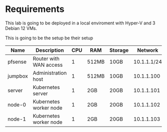 # Requirements

This lab is going to be deployed in a local enviroment with Hyper-V and 3 Debian 12 VMs.

This is going to be the setup be their setup

| Name | Description | CPU | RAM | Storage | Network |
|---|---|---|---|---|---|
| pfsense | Router with WAN access | 1 | 512MB | 10GB | 10.1.1.1/24 | 
| jumpbox | Administration host | 1 | 512MB | 10GB | 10.1.1.100 | 
| server | Kubernetes server | 1 | 2GB | 20GB | 10.1.1.101 |
| node-0 | Kubernetes worker node | 1 | 2GB | 20GB | 10.1.1.102 |
| node-1 | Kubernetes worker node | 1 | 2GB | 20GB | 10.1.1.103 |
